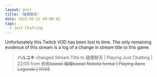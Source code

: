 ```yaml
---
layout: post
title: '隨便聊天'
date: 2022-05-22 00:00:01
tags:
  - Just Chatting
---
```


Unfortunately this Twitch VOD has been lost to time. The only remaining evidence of this stream is a log of a change in stream title to this game.

> **ハルユキ** changed Stream Title to 隨便聊天 &#124; Playing Just Chatting &#124; 22/05 from ~~佐佐kawaii 喵喵kawaii Nekota hentai &#124; Playing Apex Legends &#124; 17/05~~
